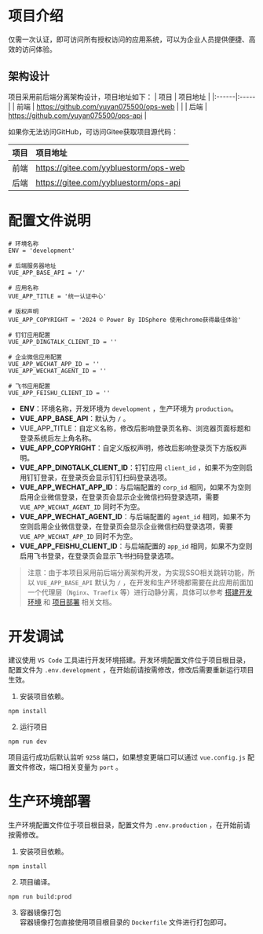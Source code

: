 # 项目介绍
仅需一次认证，即可访问所有授权访问的应用系统，可以为企业人员提供便捷、高效的访问体验。
## 架构设计
项目采用前后端分离架构设计，项目地址如下：
| 项目   | 项目地址 |
|:------|:-----|
| 前端   | https://github.com/yuyan075500/ops-web    |                                                                                                              |
| 后端   | https://github.com/yuyan075500/ops-api    |

如果你无法访问GitHub，可访问Gitee获取项目源代码：

| 项目   | 项目地址 |
|:------|:-----|
| 前端   | https://gitee.com/yybluestorm/ops-web    |                                                                                                              |
| 后端   | https://gitee.com/yybluestorm/ops-api    |
# 配置文件说明
```shell
# 环境名称
ENV = 'development'

# 后端服务器地址
VUE_APP_BASE_API = '/'

# 应用名称
VUE_APP_TITLE = '统一认证中心'

# 版权声明
VUE_APP_COPYRIGHT = '2024 © Power By IDSphere 使用chrome获得最佳体验'

# 钉钉应用配置
VUE_APP_DINGTALK_CLIENT_ID = ''

# 企业微信应用配置
VUE_APP_WECHAT_APP_ID = ''
VUE_APP_WECHAT_AGENT_ID = ''

# 飞书应用配置
VUE_APP_FEISHU_CLIENT_ID = ''
```
* **ENV**：环境名称，开发环境为 `development` ，生产环境为 `production`。
* **VUE_APP_BASE_API**：默认为 `/` 。
* VUE_APP_TITLE：自定义名称，修改后影响登录页名称、浏览器页面标题和登录系统后左上角名称。
* **VUE_APP_COPYRIGHT**：自定义版权声明，修改后影响登录页下方版权声明。
* **VUE_APP_DINGTALK_CLIENT_ID**：钉钉应用 `client_id` ，如果不为空则启用钉钉登录，在登录页会显示钉钉扫码登录选项。
* **VUE_APP_WECHAT_APP_ID**：与后端配置的 `corp_id` 相同，如果不为空则启用企业微信登录，在登录页会显示企业微信扫码登录选项，需要 `VUE_APP_WECHAT_AGENT_ID` 同时不为空。
* **VUE_APP_WECHAT_AGENT_ID**：与后端配置的 `agent_id` 相同，如果不为空则启用企业微信登录，在登录页会显示企业微信扫码登录选项，需要 `VUE_APP_WECHAT_APP_ID` 同时不为空。
* **VUE_APP_FEISHU_CLIENT_ID**：与后端配置的 `app_id` 相同，如果不为空则启用飞书登录，在登录页会显示飞书扫码登录选项。
>   
> 注意：由于本项目采用前后端分离架构开发，为实现SSO相关跳转功能，所以 `VUE_APP_BASE_API` 默认为 `/` ，在开发和生产环境都需要在此应用前面加一个代理层（`Nginx`、`Traefix` 等）进行动静分离，具体可以参考 [搭建开发环境](https://github.com/yuyan075500/ops-api/blob/main/deploy/dev.md) 和 [项目部署](https://github.com/yuyan075500/ops-api?tab=readme-ov-file#%E9%A1%B9%E7%9B%AE%E9%83%A8%E7%BD%B2) 相关文档。
>   
# 开发调试
建议使用 `VS Code` 工具进行开发环境搭建。开发环境配置文件位于项目根目录，配置文件为 `.env.development` ，在开始前请按需修改，修改后需要重新运行项目生效。
1. 安装项目依赖。
```shell
npm install
```
2. 运行项目
```shell
npm run dev
```
项目运行成功后默认监听 `9258` 端口，如果想变更端口可以通过 `vue.config.js` 配置文件修改，端口相关变量为 `port` 。
# 生产环境部署
生产环境配置文件位于项目根目录，配置文件为 `.env.production` ，在开始前请按需修改。
1. 安装项目依赖。
```shell
npm install
```
2. 项目编译。  
```shell
npm run build:prod
```
3. 容器镜像打包  
容器镜像打包直接使用项目根目录的 `Dockerfile` 文件进行打包即可。

